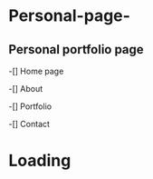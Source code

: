 # Personal-page-
## Personal portfolio page ##

-[] Home page

-[] About

-[] Portfolio

-[] Contact 

# Loading #
